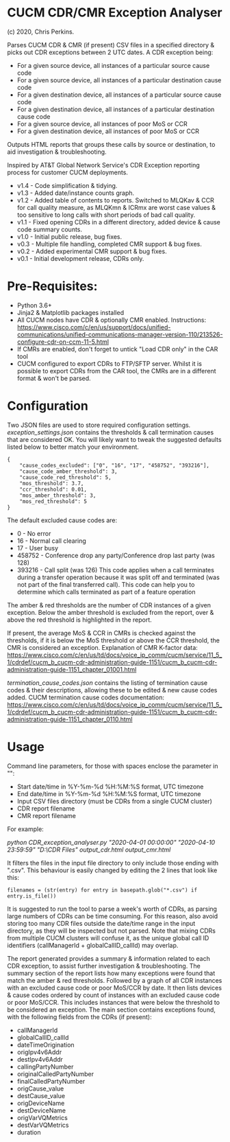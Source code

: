 # CUCM CDR/CMR Exception Analyser

(c) 2020, Chris Perkins.


Parses CUCM CDR & CMR (if present) CSV files in a specified directory & picks out CDR exceptions between 2 UTC dates. A CDR exception being:
* For a given source device, all instances of a particular source cause code
* For a given source device, all instances of a particular destination cause code
* For a given destination device, all instances of a particular source cause code
* For a given destination device, all instances of a particular destination cause code
* For a given source device, all instances of poor MoS or CCR
* For a given destination device, all instances of poor MoS or CCR

Outputs HTML reports that groups these calls by source or destination, to aid investigation & troubleshooting.

Inspired by AT&T Global Network Service's CDR Exception reporting process for customer CUCM deployments.

* v1.4 - Code simplification & tidying.
* v1.3 - Added date/instance counts graph.
* v1.2 - Added table of contents to reports. Switched to MLQKav & CCR for call quality measure, as MLQKmn & ICRmx are worst case values & too sensitive to long calls with short periods of bad call quality.
* v1.1 - Fixed opening CDRs in a different directory, added device & cause code summary counts.
* v1.0 - Initial public release, bug fixes.
* v0.3 - Multiple file handling, completed CMR support & bug fixes.
* v0.2 - Added experimental CMR support & bug fixes.
* v0.1 - Initial development release, CDRs only.


# Pre-Requisites:
* Python 3.6+
* Jinja2 & Matplotlib packages installed
* All CUCM nodes have CDR & optionally CMR enabled. Instructions: https://www.cisco.com/c/en/us/support/docs/unified-communications/unified-communications-manager-version-110/213526-configure-cdr-on-ccm-11-5.html
* If CMRs are enabled, don't forget to untick "Load CDR only" in the CAR tool
* CUCM configured to export CDRs to FTP/SFTP server. Whilst it is possible to export CDRs from the CAR tool, the CMRs are in a different format & won't be parsed.

# Configuration
Two JSON files are used to store required configuration settings.
_exception_settings.json_ contains the thresholds & call termination causes that are considered OK. You will likely want to tweak the suggested defaults listed below to better match your environment.

```
{
	"cause_codes_excluded": ["0", "16", "17", "458752", "393216"],
	"cause_code_amber_threshold": 3,
	"cause_code_red_threshold": 5,
	"mos_threshold": 3.7,
	"ccr_threshold": 0.01,
	"mos_amber_threshold": 3,
	"mos_red_threshold": 5
}
```

The default excluded cause codes are:
* 0 - No error
* 16 - Normal call clearing
* 17 - User busy
* 458752 - Conference drop any party/Conference drop last party (was 128)
* 393216 - Call split (was 126) This code applies when a call terminates during a transfer operation because it was split off and terminated (was not part of the final transferred call). This code can help you to determine which calls terminated as part of a feature operation

The amber & red thresholds are the number of CDR instances of a given exception. Below the amber threshold is excluded from the report, over & above the red threshold is highlighted in the report.

If present, the average MoS & CCR in CMRs is checked against the thresholds, if it is below the MoS threshold or above the CCR threshold, the CMR is considered an exception.
Explanation of CMR K-factor data: https://www.cisco.com/c/en/us/td/docs/voice_ip_comm/cucm/service/11_5_1/cdrdef/cucm_b_cucm-cdr-administration-guide-1151/cucm_b_cucm-cdr-administration-guide-1151_chapter_01001.html

_termination_cause_codes.json_ contains the listing of termination cause codes & their descriptions, allowing these to be edited & new cause codes added. CUCM termination cause codes documentation: https://www.cisco.com/c/en/us/td/docs/voice_ip_comm/cucm/service/11_5_1/cdrdef/cucm_b_cucm-cdr-administration-guide-1151/cucm_b_cucm-cdr-administration-guide-1151_chapter_0110.html

# Usage
Command line parameters, for those with spaces enclose the parameter in "":

* Start date/time in %Y-%m-%d %H:%M:%S format, UTC timezone
* End date/time in %Y-%m-%d %H:%M:%S format, UTC timezone
* Input CSV files directory (must be CDRs from a single CUCM cluster)
* CDR report filename
* CMR report filename

For example:

_python CDR_exception_analyser.py "2020-04-01 00:00:00" "2020-04-10 23:59:59" "D:\CDR Files" output_cdr.html output_cmr.html_

It filters the files in the input file directory to only include those ending with ".csv". This behaviour is easily changed by editing the 2 lines that look like this:
```
filenames = (str(entry) for entry in basepath.glob("*.csv") if entry.is_file())
```

It is suggested to run the tool to parse a week's worth of CDRs, as parsing large numbers of CDRs can be time consuming. For this reason, also avoid storing too many CDR files outside the date/time range in the input directory, as they will be inspected but not parsed. Note that mixing CDRs from multiple CUCM clusters will confuse it, as the unique global call ID identifiers (callManagerId + globalCallID_callId) may overlap.

The report generated provides a summary & information related to each CDR exception, to assist further investigation & troubleshooting.
The summary section of the report lists how many exceptions were found that match the amber & red thresholds. Followed by a graph of all CDR instances with an excluded cause code or poor MoS/CCR by date. It then lists devices & cause codes ordered by count of instances with an excluded cause code or poor MoS/CCR. This includes instances that were below the threshold to be considered an exception.
The main section contains exceptions found, with the following fields from the CDRs (if present):

* callManagerId
* globalCallID_callId
* dateTimeOrigination
* origIpv4v6Addr
* destIpv4v6Addr
* callingPartyNumber
* originalCalledPartyNumber
* finalCalledPartyNumber
* origCause_value
* destCause_value
* origDeviceName
* destDeviceName
* origVarVQMetrics
* destVarVQMetrics
* duration
